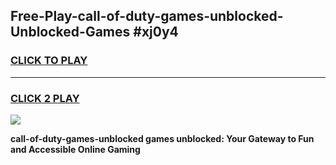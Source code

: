 
## Free-Play-call-of-duty-games-unblocked-Unblocked-Games #xj0y4
<h3>
<a href="https://news.freeplayer.one?title=call-of-duty-games-unblocked&ref=8M">CLICK TO PLAY</a></h3>
<hr>

<h3>
<a href="https://news.freeplayer.one?title=call-of-duty-games-unblocked&ref=8M">CLICK 2 PLAY</a>
  
</h3>

<a href="https://news.freeplayer.one?title=call-of-duty-games-unblocked&ref=8M"><img src="https://clearcache.store/games.png"></a>


**call-of-duty-games-unblocked games unblocked: Your Gateway to Fun and Accessible Online Gaming**
